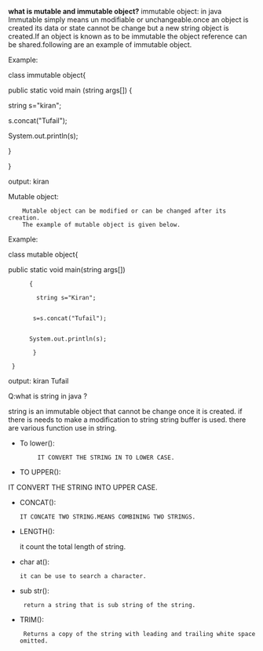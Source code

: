 ****what is mutable and immutable object?****
immutable object:
    in java  Immutable simply means un modifiable or unchangeable.once an object is created its data or state cannot be change but a new string object is created.If an object is known as to be immutable the object reference can be shared.following are an example of immutable object.

Example:

class immutable object{

     
public static void main (string args[])
 {


  string s="kiran";



  s.concat("Tufail");


 System.out.println(s);

  }

}

output:
         kiran

 Mutable object:

        Mutable object can be modified or can be changed after its creation.
        The example of mutable object is given below.

Example:

class mutable object{

public static void main(string args[])

          {
           
            string s="Kiran";


           s=s.concat("Tufail");


          System.out.println(s);

           }

     }

output:
   kiran Tufail
       
Q:what is string in java ?

   string is an immutable object that cannot be change once it is created.
if there is needs to make a modification to string string buffer is used.
there are various function use in string.

* To lower():

           IT CONVERT THE STRING IN TO LOWER CASE.

* TO UPPER():

IT CONVERT THE STRING INTO UPPER CASE.

* CONCAT():

      IT CONCATE TWO STRING.MEANS COMBINING TWO STRINGS.

* LENGTH():

     it count the total length of string.

* char at():

      it can be use to search a character.

* sub str():

       return a string that is sub string of the string.

* TRIM():

       Returns a copy of the string with leading and trailing white space omitted.


    
    
            
       
 